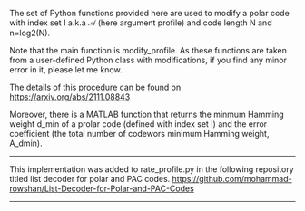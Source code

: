 The set of Python functions provided here are used to modify a polar code with index set I a.k.a $\mathcal{A}$ (here argument profile) and code length N and n=log2(N). 

Note that the main function is modify_profile. As these functions are taken from a user-defined Python class with modifications, if you find any minor error in it, please let me know.

The details of this procedure can be found on https://arxiv.org/abs/2111.08843

Moreover, there is a MATLAB function that returns the minmum Hamming weight d_min of a prolar code (defined with index set I) and the error coefficient (the total number of codewors minimum Hamming weight, A_dmin).

****** 
This implementation was added to rate_profile.py in the following repository titled list decoder for polar and PAC codes.
https://github.com/mohammad-rowshan/List-Decoder-for-Polar-and-PAC-Codes
******
